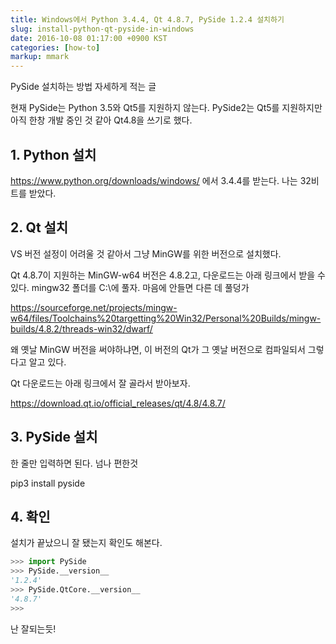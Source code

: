 ```yaml
---
title: Windows에서 Python 3.4.4, Qt 4.8.7, PySide 1.2.4 설치하기
slug: install-python-qt-pyside-in-windows
date: 2016-10-08 01:17:00 +0900 KST
categories: [how-to]
markup: mmark
---
```


PySide 설치하는 방법 자세하게 적는 글

현재 PySide는 Python 3.5와 Qt5를 지원하지 않는다. PySide2는 Qt5를 지원하지만 아직 한창 개발 중인 것 같아 Qt4.8을 쓰기로 했다.

## 1. Python 설치

<https://www.python.org/downloads/windows/> 에서 3.4.4를 받는다. 나는 32비트를 받았다.

## 2. Qt 설치

VS 버전 설정이 어려울 것 같아서 그냥 MinGW를 위한 버전으로 설치했다.

Qt 4.8.7이 지원하는 MinGW-w64 버전은 4.8.2고, 다운로드는 아래 링크에서 받을 수 있다. mingw32 폴더를 C:\에 풀자. 마음에 안들면 다른 데 풀덩가

<https://sourceforge.net/projects/mingw-w64/files/Toolchains%20targetting%20Win32/Personal%20Builds/mingw-builds/4.8.2/threads-win32/dwarf/>

왜 옛날 MinGW 버전을 써야하냐면, 이 버전의 Qt가 그 옛날 버전으로 컴파일되서 그렇다고 알고 있다.

Qt 다운로드는 아래 링크에서 잘 골라서 받아보자.

<https://download.qt.io/official_releases/qt/4.8/4.8.7/>

## 3. PySide 설치

한 줄만 입력하면 된다. 넘나 편한것

pip3 install pyside

## 4. 확인

설치가 끝났으니 잘 됐는지 확인도 해본다.

```python
>>> import PySide
>>> PySide.__version__
'1.2.4'
>>> PySide.QtCore.__version__
'4.8.7'
>>> 
```

난 잘되는듯!
